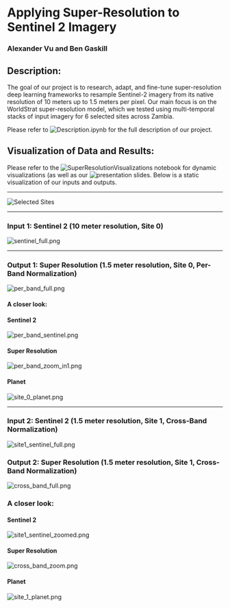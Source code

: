 # Applying Super-Resolution to Sentinel 2 Imagery
### Alexander Vu and Ben Gaskill

## Description:
The goal of our project is to research, adapt, and fine-tune super-resolution deep learning frameworks to resample Sentinel-2 imagery from its native resolution of 10 meters up to 1.5 meters per pixel. Our main focus is on the WorldStrat super-resolution model, which we tested using multi-temporal stacks of input imagery for 6 selected sites across Zambia. 

Please refer to ![Description.ipynb](https://github.com/gaskil36/superresolution/blob/main/Notebooks/description.ipynb) for the full description of our project.

## Visualization of Data and Results:  
Please refer to the ![SuperResolutionVisualizations]() notebook for dynamic visualizations (as well as our ![presentation slides](https://docs.google.com/presentation/d/1NXxHIwHK3bESZhNmiMa6fwTGc-tXAnu_QI6w-GREb9Q/edit#slide=id.p). Below is a static visualization of our inputs and outputs.  
___
![Selected Sites](Resources/SelectedSites.png)
___
### Input 1: Sentinel 2 (10 meter resolution, Site 0)  
![sentinel_full.png](Resources/sentinel_full.png)  
___
### Output 1: Super Resolution (1.5 meter resolution, Site 0, Per-Band Normalization)  
![per_band_full.png](Resources/per_band_full.png)
#### A closer look:  
#### Sentinel 2  
![per_band_sentinel.png](Resources/per_band_sentinel.png)  
#### Super Resolution  
![per_band_zoom_in1.png](Resources/per_band_zoom_in1.png)  
#### Planet  
![site_0_planet.png](Resources/site_0_planet.png)  
___  
### Input 2: Sentinel 2 (1.5 meter resolution, Site 1, Cross-Band Normalization)
![site1_sentinel_full.png](Resources/site1_sentinel_full.png)
### Output 2: Super Resolution (1.5 meter resolution, Site 1, Cross-Band Normalization)  
![cross_band_full.png](Resources/cross_band_full.png)  
### A closer look:  
#### Sentinel 2  
![site1_sentinel_zoomed.png](Resources/site1_sentinel_zoomed.png)  
#### Super Resolution  
![cross_band_zoom.png](Resources/cross_band_zoom.png)  
#### Planet  
![site_1_planet.png](Resources/site1_planet.png)  
